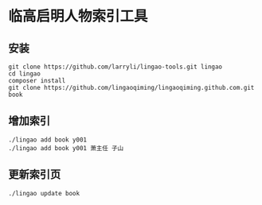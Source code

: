 # 临高启明人物索引工具

## 安装

```shell
git clone https://github.com/larryli/lingao-tools.git lingao
cd lingao
composer install
git clone https://github.com/lingaoqiming/lingaoqiming.github.com.git book
```

## 增加索引

```shell
./lingao add book y001
./lingao add book y001 萧主任 子山
```

## 更新索引页

```shell
./lingao update book
```